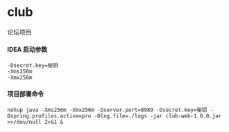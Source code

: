 # club
论坛项目

#### IDEA 启动参数
```
-Dsecret.key=秘钥
-Xms256m 
-Xmx256m
```

#### 项目部署命令
```$xslt
nohup java -Xms256m -Xmx256m -Dserver.port=8989 -Dsecret.key=秘钥 -Dspring.profiles.active=pro -Dlog.file=./logs -jar club-web-1.0.0.jar >>/dev/null 2>&1 &
```


